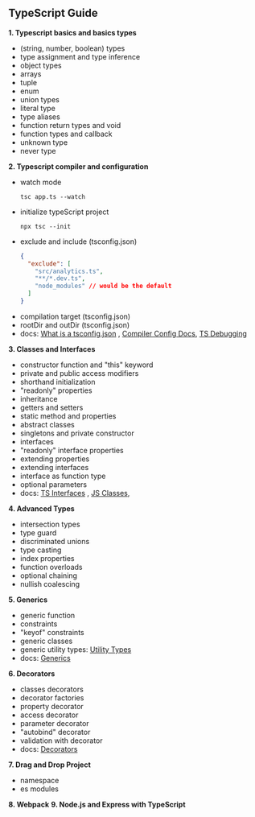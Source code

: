 ## TypeScript Guide

**1. Typescript basics and basics types**

- (string, number, boolean) types
- type assignment and type inference
- object types
- arrays
- tuple
- enum
- union types
- literal type
- type aliases
- function return types and void
- function types and callback
- unknown type
- never type

**2. Typescript compiler and configuration**

- watch mode
  ```
  tsc app.ts --watch
  ```
- initialize typeScript project
  ```
  npx tsc --init
  ```
- exclude and include (tsconfig.json)
  ```json
  {
    "exclude": [
      "src/analytics.ts",
      "**/*.dev.ts",
      "node_modules" // would be the default
    ]
  }
  ```
- compilation target (tsconfig.json)
- rootDir and outDir (tsconfig.json)
- docs: [What is a tsconfig.json](https://www.typescriptlang.org/docs/handbook/tsconfig-json.html) , [Compiler Config Docs](https://www.typescriptlang.org/docs/handbook/compiler-options.html), [TS Debugging](https://code.visualstudio.com/docs/typescript/typescript-debugging)

**3. Classes and Interfaces**

- constructor function and "this" keyword
- private and public access modifiers
- shorthand initialization
- "readonly" properties
- inheritance
- getters and setters
- static method and properties
- abstract classes
- singletons and private constructor
- interfaces
- "readonly" interface properties
- extending properties
- extending interfaces
- interface as function type
- optional parameters
- docs: [TS Interfaces](https://www.typescriptlang.org/docs/handbook/2/objects.html) , [JS Classes](https://developer.mozilla.org/en-US/docs/Web/JavaScript/Reference/Classes),

**4. Advanced Types**

- intersection types
- type guard
- discriminated unions
- type casting
- index properties
- function overloads
- optional chaining
- nullish coalescing

**5. Generics**

- generic function
- constraints
- "keyof" constraints
- generic classes
- generic utility types: [Utility Types](https://www.typescriptlang.org/docs/handbook/utility-types.html#recordkeys-type)
- docs: [Generics](https://www.typescriptlang.org/docs/handbook/2/generics.html)

**6. Decorators**

- classes decorators
- decorator factories
- property decorator
- access decorator
- parameter decorator
- "autobind" decorator
- validation with decorator
- docs: [Decorators](https://www.typescriptlang.org/docs/handbook/decorators.html)

**7. Drag and Drop Project**

- namespace
- es modules

**8. Webpack**
**9. Node.js and Express with TypeScript**
